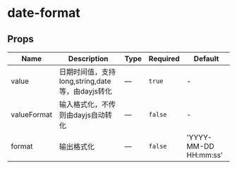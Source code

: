 # date-format

## Props

<!-- @vuese:date-format:props:start -->
|Name|Description|Type|Required|Default|
|---|---|---|---|---|
|value|日期时间值，支持long,string,date等，由dayjs转化|—|`true`|-|
|valueFormat|输入格式化，不传则由dayjs自动转化|—|`false`|-|
|format|输出格式化|—|`false`|'YYYY-MM-DD HH:mm:ss'|

<!-- @vuese:date-format:props:end -->


